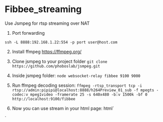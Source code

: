 # Fibbee_streaming
Use Jsmpeg for rtsp streaming over NAT

1) Port forwarding

`
ssh -L 8888:192.168.1.22:554 -p port user@host.com
`

2) Install ffmpeg https://ffmpeg.org/


3) Clone jsmpeg to your project folder
`git clone https://github.com/phoboslab/jsmpeg.git`

4) Inside jsmpeg folder:
`node websocket-relay fibbee 9100 9000`

5) Run ffmpeg decoding session:
`ffmpeg -rtsp_transport tcp -i rtsp://admin:pipipi@localhost:8888/h264Preview_01_sub -f mpegts -codec:v mpeg1video -framerate 25 -s 640x480 -b:v 1500k -bf 0 http://localhost:9100/fibbee`

6) Now you can use stream in your html page:
html`<script type="text/javascript" src="jsmpeg/jsmpeg.min.js"></script>
  <div class="jsmpeg" data-url="ws://localhost:9000/"
						 data-loop="true" data-autoplay="true">
  </div>
`
